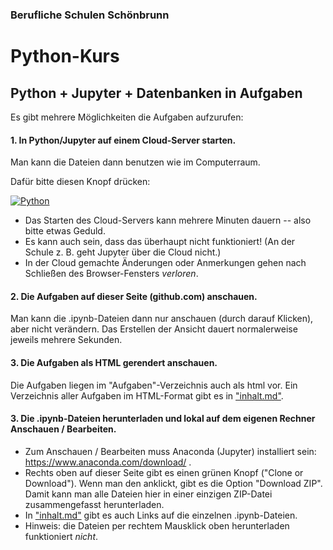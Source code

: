 ### Berufliche Schulen Schönbrunn

# Python-Kurs
## Python + Jupyter + Datenbanken in Aufgaben

Es gibt mehrere Möglichkeiten die Aufgaben aufzurufen:

#### 1. In Python/Jupyter auf einem Cloud-Server starten.

Man kann die Dateien dann benutzen wie im Computerraum.

Dafür bitte diesen Knopf drücken:

[![Python](https://mybinder.org/badge.svg)](https://mybinder.org/v2/gh/usetheforce/test/master?urlpath=lab/tree/index.ipynb)

- Das Starten des Cloud-Servers kann mehrere Minuten dauern -- also bitte etwas Geduld.
- Es kann auch sein, dass das überhaupt nicht funktioniert! (An der Schule z. B. geht Jupyter über die Cloud nicht.)
- In der Cloud gemachte Änderungen oder Anmerkungen gehen nach Schließen des Browser-Fensters _verloren_. 

#### 2. Die Aufgaben auf dieser Seite (github.com) anschauen.

Man kann die .ipynb-Dateien dann nur anschauen (durch darauf Klicken), aber nicht verändern. Das Erstellen der Ansicht dauert normalerweise jeweils mehrere Sekunden.

#### 3. Die Aufgaben als HTML gerendert anschauen.

Die Aufgaben liegen im "Aufgaben"-Verzeichnis auch als html vor. Ein Verzeichnis aller Aufgaben im HTML-Format gibt es in ["inhalt.md"](https://github.com/usetheforce/test/blob/master/inhalt.md).

#### 3. Die .ipynb-Dateien herunterladen und lokal auf dem eigenen Rechner Anschauen / Bearbeiten.

- Zum Anschauen / Bearbeiten muss Anaconda (Jupyter) installiert sein:  https://www.anaconda.com/download/ .
- Rechts oben auf dieser Seite gibt es einen grünen Knopf ("Clone or Download"). Wenn man den anklickt, gibt es die Option "Download ZIP". Damit kann man alle Dateien hier in einer einzigen ZIP-Datei zusammengefasst herunterladen.
- In ["inhalt.md"](https://github.com/usetheforce/test/blob/master/inhalt.md) gibt es auch Links auf die einzelnen .ipynb-Dateien.
- Hinweis: die Dateien per rechtem Mausklick oben herunterladen funktioniert *nicht*.